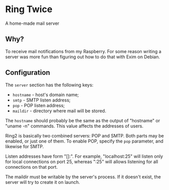 # Ring Twice
A home-made mail server


## Why?

To receive mail notifications from my Raspberry. For some reason
writing a server was more fun than figuring out how to do that with
Exim on Debian.


## Configuration

The `server` section has the following keys:

* `hostname` - host's domain name;
* `smtp` - SMTP listen address;
* `pop` - POP listen address;
* `maildir` - directory where mail will be stored.

The `hostname` should probably be the same as the output of "hostname"
or "uname -n" commands. This value affects the addresses of users.

Ring2 is basically two combined servers: POP and SMTP. Both parts may
be enabled, or just one of them. To enable POP, specify the `pop`
parameter, and likewise for SMTP.

Listen addresses have form "[<addr>]:<port>". For example,
"localhost:25" will listen only for local connections on port 25,
whereas ":25" will allows listening for all connections on that port.

The maildir must be writable by the server's process. If it doesn't
exist, the server will try to create it on launch.
